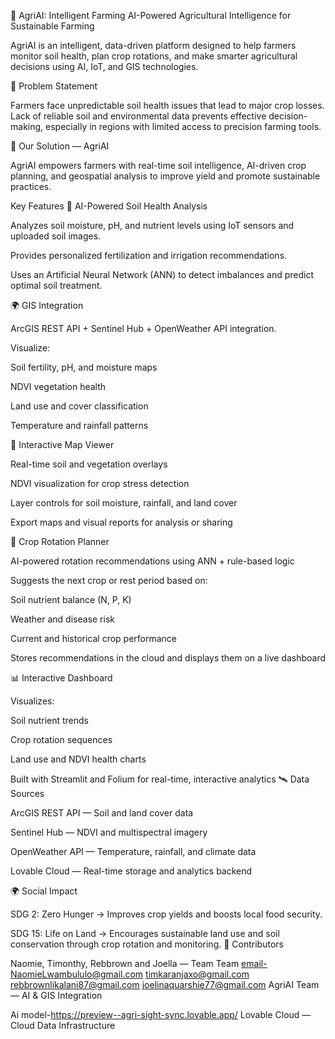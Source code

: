 🌱 AgriAI: Intelligent Farming
AI-Powered Agricultural Intelligence for Sustainable Farming

AgriAI is an intelligent, data-driven platform designed to help farmers monitor soil health, plan crop rotations, and make smarter agricultural decisions using AI, IoT, and GIS technologies.

🚜 Problem Statement

Farmers face unpredictable soil health issues that lead to major crop losses.
Lack of reliable soil and environmental data prevents effective decision-making, especially in regions with limited access to precision farming tools.

🌾 Our Solution — AgriAI

AgriAI empowers farmers with real-time soil intelligence, AI-driven crop planning, and geospatial analysis to improve yield and promote sustainable practices.

Key Features
🧠 AI-Powered Soil Health Analysis

Analyzes soil moisture, pH, and nutrient levels using IoT sensors and uploaded soil images.

Provides personalized fertilization and irrigation recommendations.

Uses an Artificial Neural Network (ANN) to detect imbalances and predict optimal soil treatment.

🌍 GIS Integration

ArcGIS REST API + Sentinel Hub + OpenWeather API integration.

Visualize:

Soil fertility, pH, and moisture maps

NDVI vegetation health

Land use and cover classification

Temperature and rainfall patterns

🧭 Interactive Map Viewer

Real-time soil and vegetation overlays

NDVI visualization for crop stress detection

Layer controls for soil moisture, rainfall, and land cover

Export maps and visual reports for analysis or sharing

🌿 Crop Rotation Planner

AI-powered rotation recommendations using ANN + rule-based logic

Suggests the next crop or rest period based on:

Soil nutrient balance (N, P, K)

Weather and disease risk

Current and historical crop performance

Stores recommendations in the cloud and displays them on a live dashboard

📊 Interactive Dashboard

Visualizes:

Soil nutrient trends

Crop rotation sequences

Land use and NDVI health charts

Built with Streamlit and Folium for real-time, interactive analytics
🛰️ Data Sources

ArcGIS REST API — Soil and land cover data

Sentinel Hub — NDVI and multispectral imagery

OpenWeather API — Temperature, rainfall, and climate data

Lovable Cloud — Real-time storage and analytics backend

🌍 Social Impact

SDG 2: Zero Hunger
→ Improves crop yields and boosts local food security.

SDG 15: Life on Land
→ Encourages sustainable land use and soil conservation through crop rotation and monitoring.
🤝 Contributors

Naomie, Timonthy, Rebbrown and Joella — Team
Team email-NaomieLwambululo@gmail.com 
timkaranjaxo@gmail.com
rebbrownlikalani87@gmail.com
joelinaquarshie77@gmail.com
AgriAI Team — AI & GIS Integration

Ai model-https://preview--agri-sight-sync.lovable.app/
Lovable Cloud — Cloud Data Infrastructure
